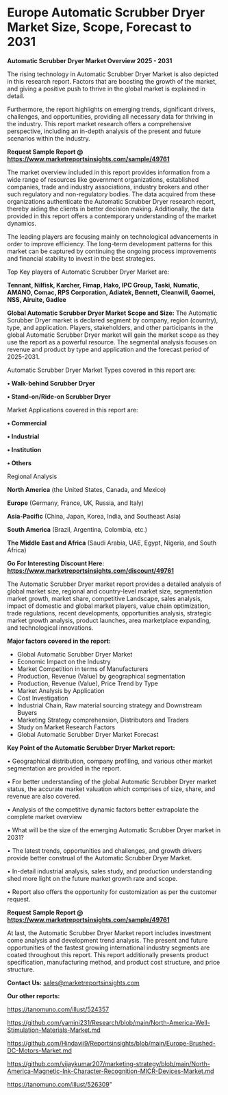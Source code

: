 # Europe Automatic Scrubber Dryer Market Size, Scope, Forecast to 2031

<Strong> Automatic Scrubber Dryer Market Overview 2025 - 2031</strong>

The rising technology in Automatic Scrubber Dryer Market is also depicted in this research report. Factors that are boosting the growth of the market, and giving a positive push to thrive in the global market is explained in detail.

Furthermore, the report highlights on emerging trends, significant drivers, challenges, and opportunities, providing all necessary data for thriving in the industry. This report market research offers a comprehensive perspective, including an in-depth analysis of the present and future scenarios within the industry.

<strong>Request Sample Report @ <a href=https://www.marketreportsinsights.com/sample/49761>https://www.marketreportsinsights.com/sample/49761</a></strong>

The market overview included in this report provides information from a wide range of resources like government organizations, established companies, trade and industry associations, industry brokers and other such regulatory and non-regulatory bodies. The data acquired from these organizations authenticate the Automatic Scrubber Dryer research report, thereby aiding the clients in better decision making. Additionally, the data provided in this report offers a contemporary understanding of the market dynamics.

The leading players are focusing mainly on technological advancements in order to improve efficiency. The long-term development patterns for this market can be captured by continuing the ongoing process improvements and financial stability to invest in the best strategies.

Top Key players of Automatic Scrubber Dryer Market are:

<strong>Tennant, Nilfisk, Karcher, Fimap, Hako, IPC Group, Taski, Numatic, AMANO, Comac, RPS Corporation, Adiatek, Bennett, Cleanwill, Gaomei, NSS, Airuite, Gadlee</strong>

<strong><b>Global Automatic Scrubber Dryer Market Scope and Size:</b></strong>
The Automatic Scrubber Dryer market is declared segment by company, region (country), type, and application. Players, stakeholders, and other participants in the global Automatic Scrubber Dryer market will gain the market scope as they use the report as a powerful resource. The segmental analysis focuses on revenue and product by type and application and the forecast period of 2025-2031.

Automatic Scrubber Dryer Market Types covered in this report are:

<strong>•  Walk-behind Scrubber Dryer

•  Stand-on/Ride-on Scrubber Dryer</strong>

Market Applications covered in this report are:

<strong>•  Commercial

•  Industrial

•  Institution

•  Others</strong> 

Regional Analysis

<strong>North America</strong> (the United States, Canada, and Mexico)

<strong>Europe</strong> (Germany, France, UK, Russia, and Italy)

<strong>Asia-Pacific</strong> (China, Japan, Korea, India, and Southeast Asia)

<strong>South America</strong> (Brazil, Argentina, Colombia, etc.)

<strong>The Middle East and Africa</strong> (Saudi Arabia, UAE, Egypt, Nigeria, and South Africa)

<strong>Go For Interesting Discount Here: <a href=https://www.marketreportsinsights.com/discount/49761>https://www.marketreportsinsights.com/discount/49761</a></strong>

The Automatic Scrubber Dryer market report provides a detailed analysis of global market size, regional and country-level market size, segmentation market growth, market share, competitive Landscape, sales analysis, impact of domestic and global market players, value chain optimization, trade regulations, recent developments, opportunities analysis, strategic market growth analysis, product launches, area marketplace expanding, and technological innovations.

<strong><b>Major factors covered in the report:</b></strong>
<ul>
  <li>Global Automatic Scrubber Dryer Market </li>
  <li>Economic Impact on the Industry</li>
  <li>Market Competition in terms of Manufacturers</li>
  <li>Production, Revenue (Value) by geographical segmentation</li>
  <li>Production, Revenue (Value), Price Trend by Type</li>
  <li>Market Analysis by Application</li>
  <li>Cost Investigation</li>
  <li>Industrial Chain, Raw material sourcing strategy and Downstream Buyers</li>
  <li>Marketing Strategy comprehension, Distributors and Traders</li>
  <li>Study on Market Research Factors</li>
  <li>Global Automatic Scrubber Dryer Market Forecast</li>
</ul>

<strong><b>Key Point of the Automatic Scrubber Dryer Market report:</b></strong>

• Geographical distribution, company profiling, and various other market segmentation are provided in the report.

• For better understanding of the global Automatic Scrubber Dryer market status, the accurate market valuation which comprises of size, share, and revenue are also covered.

• Analysis of the competitive dynamic factors better extrapolate the complete market overview

• What will be the size of the emerging Automatic Scrubber Dryer market in 2031?

• The latest trends, opportunities and challenges, and growth drivers provide better construal of the Automatic Scrubber Dryer Market.

• In-detail industrial analysis, sales study, and production understanding shed more light on the future market growth rate and scope.

• Report also offers the opportunity for customization as per the customer request.

<strong>Request Sample Report @ <a href=https://www.marketreportsinsights.com/sample/49761>https://www.marketreportsinsights.com/sample/49761</a></strong>

At last, the Automatic Scrubber Dryer Market report includes investment come analysis and development trend analysis. The present and future opportunities of the fastest growing international industry segments are coated throughout this report. This report additionally presents product specification, manufacturing method, and product cost structure, and price structure.

<strong>Contact Us:</strong>
sales@marketreportsinsights.com

<strong>Our other reports:</strong>

<a href=https://tanomuno.com/illust/524357>https://tanomuno.com/illust/524357</a>

<a href=https://github.com/yamini231/Research/blob/main/North-America-Well-Stimulation-Materials-Market.md>https://github.com/yamini231/Research/blob/main/North-America-Well-Stimulation-Materials-Market.md</a>

<a href=https://github.com/Hindavii9/Reportsinsights/blob/main/Europe-Brushed-DC-Motors-Market.md>https://github.com/Hindavii9/Reportsinsights/blob/main/Europe-Brushed-DC-Motors-Market.md</a>

<a href=https://github.com/vijaykumar207/marketing-strategy/blob/main/North-America-Magnetic-Ink-Character-Recognition-MICR-Devices-Market.md>https://github.com/vijaykumar207/marketing-strategy/blob/main/North-America-Magnetic-Ink-Character-Recognition-MICR-Devices-Market.md</a>

<a href=https://tanomuno.com/illust/526309>https://tanomuno.com/illust/526309</a>"
